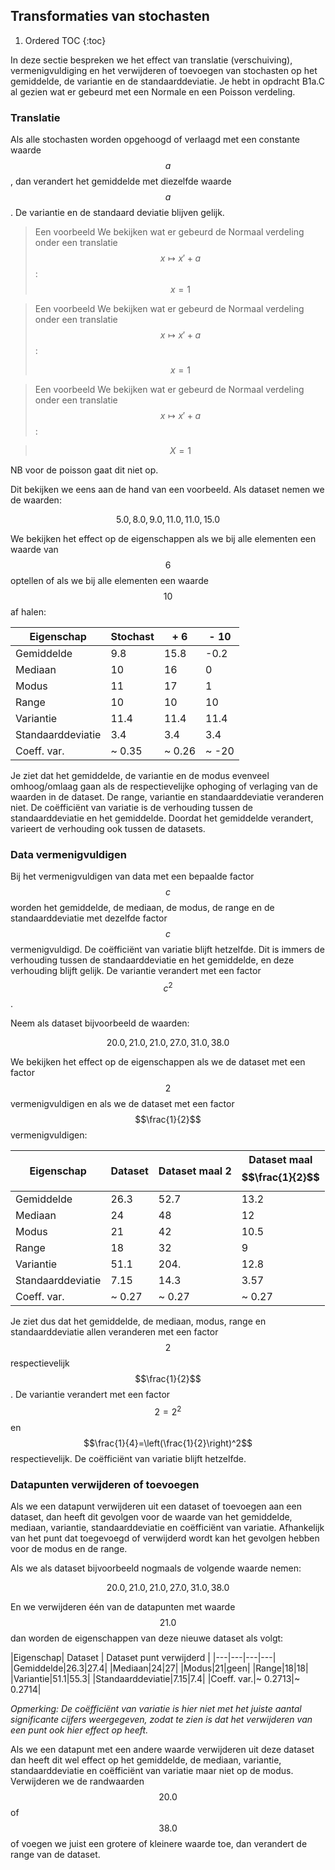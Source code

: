 ## Transformaties van stochasten

1. Ordered TOC
{:toc}


In deze sectie bespreken we het effect van translatie (verschuiving), vermenigvuldiging en het verwijderen of toevoegen van stochasten op het gemiddelde, de variantie en de standaarddeviatie. Je hebt in opdracht B1a.C al gezien wat er gebeurd met een Normale en een Poisson verdeling. 

### Translatie
Als alle stochasten worden opgehoogd of verlaagd met een constante waarde $$a$$, dan verandert het gemiddelde met diezelfde waarde $$a$$. De variantie en de standaard deviatie blijven gelijk. 

> <span class="badge badge-warning">Een voorbeeld</span> We bekijken wat er gebeurd de Normaal verdeling onder een translatie $$x \mapsto x' + a$$:<br>
> $${\displaystyle x=1}$$

> <span class="badge badge-warning">Een voorbeeld</span> We bekijken wat er gebeurd de Normaal verdeling onder een translatie $$x \mapsto x' + a$$:<br>
> 
> $$ x=1$$

> <span class="badge badge-warning">Een voorbeeld</span> We bekijken wat er gebeurd de Normaal verdeling onder een translatie $$x \mapsto x' + a$$:<br>

> $$ X = 1 $$



NB voor de poisson gaat dit niet op. 


Dit bekijken we eens aan de hand van een voorbeeld. Als dataset nemen we de waarden:

$$5.0, 8.0, 9.0, 11.0, 11.0, 15.0$$

We bekijken het effect op de eigenschappen als we bij alle elementen een waarde van $$6$$ optellen of als we bij alle elementen een waarde $$10$$ af halen:

|Eigenschap| Stochast | + 6 | - 10|
|---|---|---|---|
|Gemiddelde|9.8|15.8|-0.2|
|Mediaan|10|16|0|
|Modus|11|17|1|
|Range|10|10|10|
|Variantie|11.4|11.4|11.4|
|Standaarddeviatie|3.4|3.4|3.4|
|Coeff. var.|~ 0.35|~ 0.26|~ -20|

Je ziet dat het gemiddelde, de variantie en de modus evenveel omhoog/omlaag gaan als de respectievelijke ophoging of verlaging van de waarden in de dataset. De range, variantie en standaarddeviatie veranderen niet. De coëfficiënt van variatie is de verhouding tussen de standaarddeviatie en het gemiddelde. Doordat het gemiddelde verandert, varieert de verhouding ook tussen de datasets.

### Data vermenigvuldigen

Bij het vermenigvuldigen van data met een bepaalde factor $$c$$ worden het gemiddelde, de mediaan, de modus, de range en de standaarddeviatie met dezelfde factor $$c$$ vermenigvuldigd. De coëfficiënt van variatie blijft hetzelfde. Dit is immers de verhouding tussen de standaarddeviatie en het gemiddelde, en deze verhouding blijft gelijk. De variantie verandert met een factor $$c^2$$.


Neem als dataset bijvoorbeeld de waarden:

$$20.0, 21.0, 21.0, 27.0, 31.0, 38.0$$

We bekijken het effect op de eigenschappen als we de dataset met een factor $$2$$ vermenigvuldigen en als we de dataset met een factor $$\frac{1}{2}$$ vermenigvuldigen:

|Eigenschap| Dataset | Dataset maal 2 | Dataset maal $$\frac{1}{2}$$|
|---|---|---|---|
|Gemiddelde|26.3|52.7|13.2|
|Mediaan|24|48|12|
|Modus|21|42|10.5|
|Range|18|32|9|
|Variantie|51.1|204.|12.8|
|Standaarddeviatie|7.15|14.3|3.57|
|Coeff. var.|~ 0.27|~ 0.27|~ 0.27|

Je ziet dus dat het gemiddelde, de mediaan, modus, range en standaarddeviatie allen veranderen met een factor $$2$$ respectievelijk $$\frac{1}{2}$$. De variantie verandert met een factor $$2=2^2$$ en $$\frac{1}{4}=\left(\frac{1}{2}\right)^2$$ respectievelijk. De coëfficiënt van variatie blijft hetzelfde.

### Datapunten verwijderen of toevoegen

Als we een datapunt verwijderen uit een dataset of toevoegen aan een dataset, dan heeft dit gevolgen voor de waarde van het gemiddelde, mediaan, variantie, standaarddeviatie en coëfficiënt van variatie. Afhankelijk van het punt dat toegevoegd of verwijderd wordt kan het gevolgen hebben voor de modus en de range.

Als we als dataset bijvoorbeeld nogmaals de volgende waarde nemen:

$$20.0, 21.0, 21.0, 27.0, 31.0, 38.0$$

En we verwijderen één van de datapunten met waarde $$21.0$$ dan worden de eigenschappen van deze nieuwe dataset als volgt:

|Eigenschap| Dataset | Dataset punt verwijderd  |
|---|---|---|---|
|Gemiddelde|26.3|27.4|
|Mediaan|24|27|
|Modus|21|geen|
|Range|18|18|
|Variantie|51.1|55.3|
|Standaarddeviatie|7.15|7.4|
|Coeff. var.|~ 0.2713|~ 0.2714|

*Opmerking: De coëfficiënt van variatie is hier niet met het juiste aantal significante cijfers weergegeven, zodat te zien is dat het verwijderen van een punt ook hier effect op heeft.*

Als we een datapunt met een andere waarde verwijderen uit deze dataset dan heeft dit wel effect op het gemiddelde, de mediaan, variantie, standaarddeviatie en coëfficiënt van variatie maar niet op de modus. Verwijderen we de randwaarden $$20.0$$ of $$38.0$$ of voegen we juist een grotere of kleinere waarde toe, dan verandert de range van de dataset. 









